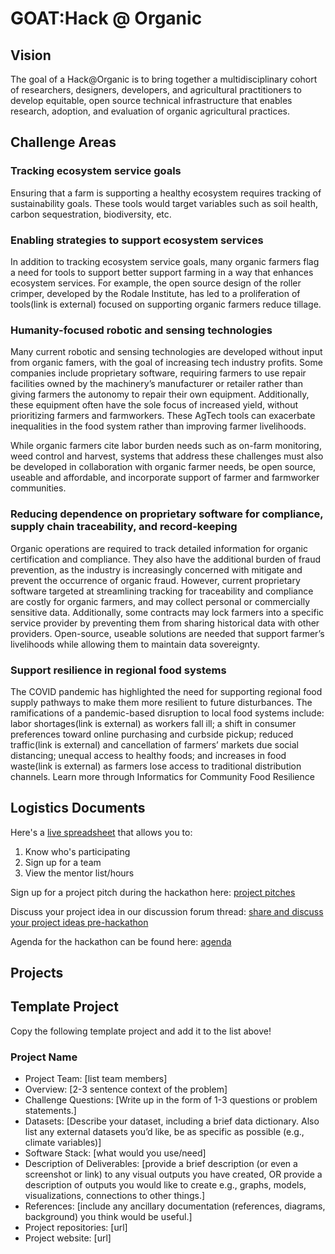 # GOAT:Hack @ Organic

## Vision
The goal of a Hack@Organic is to bring together a multidisciplinary cohort of researchers, designers, developers, and agricultural practitioners to develop equitable, open source technical infrastructure that enables research, adoption, and evaluation of organic agricultural practices.

## Challenge Areas

### Tracking ecosystem service goals

Ensuring that a farm is supporting a healthy ecosystem requires tracking of sustainability goals. These tools would target variables such as soil health, carbon sequestration, biodiversity, etc.

### Enabling strategies to support ecosystem services

In addition to tracking ecosystem service goals, many organic farmers flag a need for tools to support better support farming in a way that enhances ecosystem services. For example, the open source design of the roller crimper, developed by the Rodale Institute, has led to a proliferation of tools(link is external) focused on supporting organic farmers reduce tillage.

### Humanity-focused robotic and sensing technologies

Many current robotic and sensing technologies are developed without input from organic famers, with the goal of increasing tech industry profits. Some companies include proprietary software, requiring farmers to use repair facilities owned by the machinery’s manufacturer or retailer rather than giving farmers the autonomy to repair their own equipment. Additionally, these equipment often have the sole focus of increased yield, without prioritizing farmers and farmworkers. These AgTech tools can exacerbate inequalities in the food system rather than improving farmer livelihoods.

While organic farmers cite labor burden needs such as on-farm monitoring, weed control and harvest, systems that address these challenges must also be developed in collaboration with organic farmer needs, be open source, useable and affordable, and incorporate support of farmer and farmworker communities.

### Reducing dependence on proprietary software for compliance, supply chain traceability, and record-keeping

Organic operations are required to track detailed information for organic certification and compliance. They also have the additional burden of fraud prevention, as the industry is increasingly concerned with mitigate and prevent the occurrence of organic fraud. However, current proprietary software targeted at streamlining tracking for traceability and compliance are costly for organic farmers, and may collect personal or commercially sensitive data. Additionally, some contracts may lock farmers into a specific service provider by preventing them from sharing historical data with other providers. Open-source, useable solutions are needed that support farmer’s livelihoods while allowing them to maintain data sovereignty.

### Support resilience in regional food systems

The COVID pandemic has highlighted the need for supporting regional food supply pathways to make them more resilient to future disturbances.  The ramifications of a pandemic-based disruption to local food systems include: labor shortages(link is external) as workers fall ill; a shift in consumer preferences toward online purchasing and curbside pickup; reduced traffic(link is external) and cancellation of farmers’ markets due social distancing; unequal access to healthy foods; and increases in food waste(link is external) as farmers lose access to traditional distribution channels. Learn more through Informatics for Community Food Resilience

## Logistics Documents

Here's a [live spreadsheet](https://docs.google.com/spreadsheets/d/1Wm81T31YwIWF5oM4YS60Ae_UE4gtN7SBfU0njq6WXdg/edit?usp=sharing) that allows you to:
1. Know who's participating
2. Sign up for a team
3. View the mentor list/hours

Sign up for a project pitch during the hackathon here: [project pitches](https://docs.google.com/document/d/1j90G9zopiFzQcT2XJ6F1tdAShp63ImaNsepzhUHHuFA/edit)

Discuss your project idea in our discussion forum thread:
[share and discuss your project ideas pre-hackathon](http://forum.goatech.org/t/hack-organic-join-us-and-share-your-project-ideas/1028)

Agenda for the hackathon can be found here: [agenda](https://docs.google.com/document/d/1gNj4GqKN5YuxVVgDAUrLyZ5zjEtKuERU/edit?usp=sharing&ouid=108499485544010937692&rtpof=true&sd=true)

## Projects

## Template Project
Copy the following template project and add it to the list above!

### Project Name
* Project Team: [list team members]
* Overview: [2-3 sentence context of the problem]
* Challenge Questions: [Write up in the form of 1-3 questions or problem statements.]
* Datasets: [Describe your dataset, including a brief data dictionary. Also list any external datasets you’d like, be as specific as possible (e.g., climate variables)]
* Software Stack: [what would you use/need]
* Description of Deliverables: [provide a brief description (or even a screenshot or link) to any visual outputs you have created, OR provide a description of outputs you would like to create e.g., graphs, models, visualizations, connections to other things.]
* References: [include any ancillary documentation (references, diagrams, background) you think would be useful.] 
* Project repositories: [url]
* Project website: [url]
